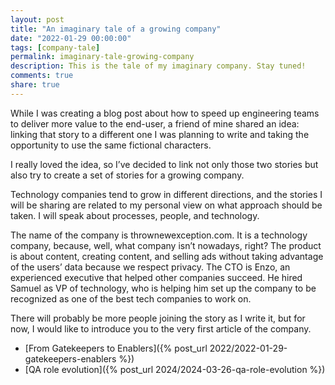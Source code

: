 ```yaml
---
layout: post
title: "An imaginary tale of a growing company"
date: "2022-01-29 00:00:00"
tags: [company-tale]
permalink: imaginary-tale-growing-company
description: This is the tale of my imaginary company. Stay tuned!
comments: true
share: true
---
```


While I was creating a blog post about how to speed up engineering teams to deliver more value to the end-user, a friend of mine shared an idea: linking that story to a different one I was planning to write and taking the opportunity to use the same fictional characters.

I really loved the idea, so I’ve decided to link not only those two stories but also try to create a set of stories for a growing company. 

Technology companies tend to grow in different directions, and the stories I will be sharing are related to my personal view on what approach should be taken. I will speak about processes, people, and technology. 

The name of the company is thrownewexception.com. It is a technology company, because, well, what company isn’t nowadays, right? The product is about content, creating content, and selling ads without taking advantage of the users’ data because we respect privacy. The CTO is Enzo, an experienced executive that helped other companies succeed. He hired Samuel as VP of technology, who is helping him set up the company to be recognized as one of the best tech companies to work on.

There will probably be more people joining the story as I write it, but for now, I would like to introduce you to the very first article of the company.

  - [From Gatekeepers to Enablers]({% post_url 2022/2022-01-29-gatekeepers-enablers %})
  - [QA role evolution]({% post_url 2024/2024-03-26-qa-role-evolution %})

